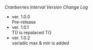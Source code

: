 *Cranberries Interval Version Change Log*  

- ver. 1.0.0  
Pre-release
- ver. 1.0.1  
T() is repalaced T{}
- ver. 1.0.2  
variadic max & min is added
